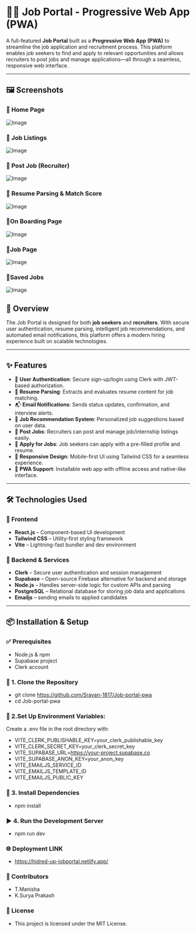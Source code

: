 # 🧑‍💼 Job Portal - Progressive Web App (PWA)

A full-featured **Job Portal** built as a **Progressive Web App (PWA)** to streamline the job application and recruitment process. This platform enables job seekers to find and apply to relevant opportunities and allows recruiters to post jobs and manage applications—all through a seamless, responsive web interface.

---
## 🖼️ Screenshots

### 🔹 Home Page 
![Image](https://github.com/user-attachments/assets/05b5d466-2fc3-4a37-a902-dc36040b51d2)

### 🔹 Job Listings
![Image](https://github.com/user-attachments/assets/69d6da7e-754c-4f3d-8081-420cce9b391e)

### 🔹 Post Job (Recruiter)
![Image](https://github.com/user-attachments/assets/a0ff1f46-d8fc-4321-b305-400b9001ec30)

### 🔹 Resume Parsing & Match Score
![Image](https://github.com/user-attachments/assets/8b7d5938-ca52-446a-8457-68d8744dd0a8)

### 🔹On Boarding Page
![Image](https://github.com/user-attachments/assets/f49be9da-bb3c-465f-8859-725eda36d691)

### 🔹Job Page
![Image](https://github.com/user-attachments/assets/3f11d5d9-8a1f-4e4f-870e-5bb37166e7ea)

### 🔹Saved Jobs
![Image](https://github.com/user-attachments/assets/b66e7972-a1fe-48ff-8ffc-a37987fad389)



## 🚀 Overview

The Job Portal is designed for both **job seekers** and **recruiters**. With secure user authentication, resume parsing, intelligent job recommendations, and automated email notifications, this platform offers a modern hiring experience built on scalable technologies.

---

## ✨ Features

- 🔐 **User Authentication**: Secure sign-up/login using Clerk with JWT-based authorization.
- 📄 **Resume Parsing**: Extracts and evaluates resume content for job matching.
- 📬 **Email Notifications**: Sends status updates, confirmation, and interview alerts.
- 🧠 **Job Recommendation System**: Personalized job suggestions based on user data.
- 💼 **Post Jobs**: Recruiters can post and manage job/internship listings easily.
- 📝 **Apply for Jobs**: Job seekers can apply with a pre-filled profile and resume.
- 📱 **Responsive Design**: Mobile-first UI using Tailwind CSS for a seamless experience.
- 🔄 **PWA Support**: Installable web app with offline access and native-like interface.

---

## 🛠️ Technologies Used

### 🔹 Frontend
- **React.js** – Component-based UI development
- **Tailwind CSS** – Utility-first styling framework
- **Vite** – Lightning-fast bundler and dev environment

### 🔹 Backend & Services
- **Clerk** – Secure user authentication and session management
- **Supabase** – Open-source Firebase alternative for backend and storage
- **Node.js** – Handles server-side logic for custom APIs and parsing
- **PostgreSQL** – Relational database for storing job data and applications
-  **Emailjs** – sending emails to applied candidates

---

## 📦 Installation & Setup

### ✅ Prerequisites
- Node.js & npm
- Supabase project
- Clerk account

### 🔧 1. Clone the Repository

- git clone https://github.com/Sravan-1817/Job-portal-pwa
- cd Job-portal-pwa

### 🔧 2.Set Up Environment Variables: 
Create a .env file in the root directory with:

- VITE_CLERK_PUBLISHABLE_KEY=your_clerk_publishable_key
- VITE_CLERK_SECRET_KEY=your_clerk_secret_key
- VITE_SUPABASE_URL=https://your-project.supabase.co
- VITE_SUPABASE_ANON_KEY=your_anon_key
- VITE_EMAILJS_SERVICE_ID
- VITE_EMAILJS_TEMPLATE_ID
- VITE_EMAILJS_PUBLIC_KEY
### 🔧 3. Install Dependencies
- npm install
### ▶️ 4. Run the Development Server
- npm run dev
### 🌐 Deployment LINK
 - https://hidred-up-jobportal.netlify.app/
### 🙌 Contributors
- T.Manisha
- K.Surya Prakash

### 📝 License
- This project is licensed under the MIT License.

